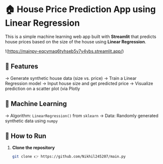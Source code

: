 # 🏠 House Price Prediction App using Linear Regression

This is a simple machine learning web app built with **Streamlit** that predicts house prices based on the size of the house using **Linear Regression**.

!(https://mainpy-eqcymaq6tyhseb5y7y4ybs.streamlit.app/)

## 📌 Features

-> Generate synthetic house data (size vs. price)
-> Train a Linear Regression model
-> Input house size and get predicted price
-> Visualize prediction on a scatter plot (via Plotly

## 🧠 Machine Learning

-> Algorithm: `LinearRegression()` from `sklearn`
-> Data: Randomly generated synthetic data using `numpy`


## 🚀 How to Run

1. **Clone the repository**

   ```bash
   git clone 👉 https://github.com/Nikhil245207/main.py
   
